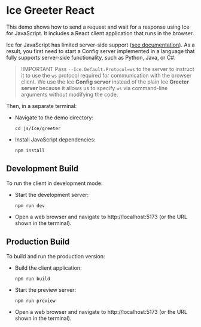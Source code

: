 # Ice Greeter React

This demo shows how to send a request and wait for a response using Ice for JavaScript. It includes a React client
application that runs in the browser.

Ice for JavaScript has limited server-side support ([see documentation][1]). As a result, you first need to start a
Config server implemented in a language that fully supports server-side functionality, such as Python, Java, or C#.

> !IMPORTANT
> Pass `--Ice.Default.Protocol=ws` to the server to instruct it to use the `ws` protocol required for communication with
> the browser client. We use the Ice **Config server** instead of the plain Ice **Greeter server** because it allows us
> to specify `ws` via command-line arguments without modifying the code.

Then, in a separate terminal:

- Navigate to the demo directory:

  ```shell
  cd js/Ice/greeter
  ```

- Install JavaScript dependencies:

  ```shell
  npm install
  ```

## Development Build

To run the client in development mode:

- Start the development server:

  ```shell
  npm run dev
  ```

- Open a web browser and navigate to http://localhost:5173 (or the URL shown in the terminal).

## Production Build

To build and run the production version:

- Build the client application:

  ```shell
  npm run build
  ```

- Start the preview server:

  ```shell
  npm run preview
  ```

- Open a web browser and navigate to http://localhost:5173 (or the URL shown in the terminal).

[1]: https://doc.zeroc.com/ice/3.7/language-mappings/javascript-mapping
